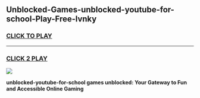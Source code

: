 
## Unblocked-Games-unblocked-youtube-for-school-Play-Free-lvnky
<h3>
<a href="https://premium76.site?title=unblocked-youtube-for-school&ref=23A">CLICK TO PLAY</a></h3>
<hr>

<h3>
<a href="https://premium76.site?title=unblocked-youtube-for-school&ref=23A">CLICK 2 PLAY</a>
  
</h3>

<a href="https://premium76.site?title=unblocked-youtube-for-school&ref=23A"><img src="https://clearcache.store/games.png"></a>


**unblocked-youtube-for-school games unblocked: Your Gateway to Fun and Accessible Online Gaming**

